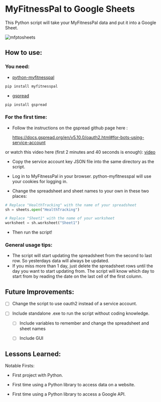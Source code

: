 # MyFitnessPal to Google Sheets

This Python script will take your MyFitnessPal data and put it into a Google Sheet.

![mfptosheets](https://github.com/Rolzix/myfitnesspal-to-google-sheets/assets/107266349/922f3eef-8366-4388-9303-13247a376fb6)

## How to use:

### You need:

- [python-myfitnesspal](https://github.com/coddingtonbear/python-myfitnesspal)

```bash
pip install myfitnesspal
```

- [gspread](https://github.com/burnash/gspread)

```bash
pip install gspread
```

### For the first time:

- Follow the instructions on the gspread github page here :

  https://docs.gspread.org/en/v5.10.0/oauth2.html#for-bots-using-service-account

or watch this video here (first 2 minutes and 40 seconds is enough): [video](https://www.youtube.com/watch?v=bu5wXjz2KvU)

- Copy the service account key JSON file into the same directory as the script.

- Log in to MyFitnessPal in your browser. python-myfitnesspal will use your cookies for logging in.

- Change the spreadsheet and sheet names to your own in these two places:

```python
# Replace "HealthTracking" with the name of your spreadsheet
sh = sheets.open("HealthTracking")

# Replace "Sheet1" with the name of your worksheet
worksheet = sh.worksheet("Sheet1")
```

- Then run the script!

### General usage tips:

- The script will start updating the spreadsheet from the second to last row. So yesterdays data will always be updated.
- If you miss more than 1 day, just delete the spreadsheet rows until the day you want to start updating from. The script will know which day to start from by reading the date on the last cell of the first column.

## Future Improvements:

- [ ] Change the script to use oauth2 instead of a service account.

- [ ] Include standalone .exe to run the script without coding knowledge.

  - [ ] Include variables to remember and change the spreadsheet and sheet names

  - [ ] Include GUI

## Lessons Learned:

Notable Firsts:

- First project with Python.

- First time using a Python library to access data on a website.

- First time using a Python library to access a Google API.
